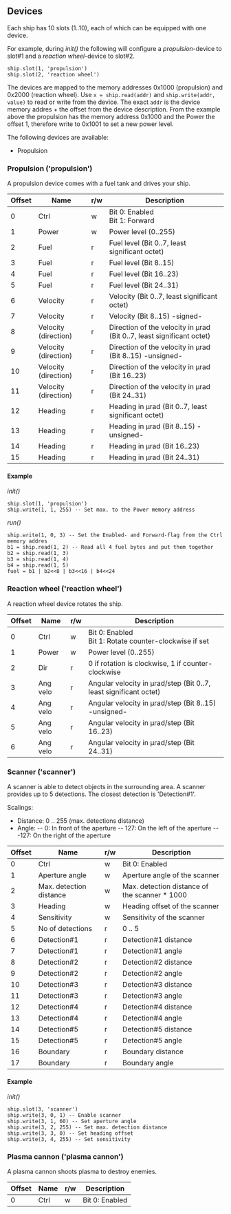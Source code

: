 ## Devices

Each ship has 10 slots (1..10), each of which can be equipped with one device.

For example, during *init()* the following will configure a *propulsion*-device to slot#1 and a *reaction wheel*-device to slot#2.

    ship.slot(1, 'propulsion')
    ship.slot(2, 'reaction wheel')

The devices are mapped to the memory addresses 0x1000 (propulsion) and 0x2000 (reaction wheel). Use `x = ship.read(addr)` and `ship.write(addr, value)` to read or write from the device. The exact `addr` is the device memory addres + the offset from the device description. From the example above the propulsion has the memory address 0x1000 and the Power the offset 1, therefore write to 0x1001 to set a new power level.

The following devices are available:

* Propulsion

### Propulsion ('propulsion')

A propulsion device comes with a fuel tank and drives your ship.

| Offset    | Name     | r/w    | Description                                         |
|--------   |-------   |-----   |------------------------------------------------     |
| 0         | Ctrl     | w      | Bit 0: Enabled<br>Bit 1: Forward                    |
| 1         | Power    | w      | Power level (0..255)                                |
| 2         | Fuel     | r      | Fuel level (Bit 0..7, least significant octet)      |
| 3         | Fuel     | r      | Fuel level (Bit 8..15)                              |
| 4         | Fuel     | r      | Fuel level (Bit 16..23)                             |
| 5         | Fuel     | r      | Fuel level (Bit 24..31)                             |
| 6         | Velocity | r      | Velocity (Bit 0..7, least significant octet)        |
| 7         | Velocity | r      | Velocity (Bit 8..15)  -signed-                      |
| 8         | Velocity (direction) | r      | Direction of the velocity in µrad (Bit 0..7, least significant octet) |
| 9         | Velocity (direction) | r      | Direction of the velocity in µrad (Bit 8..15)  -unsigned-             |
| 10        | Velocity (direction) | r      | Direction of the velocity in µrad (Bit 16..23)                        |
| 11        | Velocity (direction) | r      | Direction of the velocity in µrad (Bit 24..31)                        |
| 12        | Heading  | r      | Heading in µrad (Bit 0..7, least significant octet) |
| 13        | Heading  | r      | Heading in µrad (Bit 8..15)  -unsigned-             |
| 14        | Heading  | r      | Heading in µrad (Bit 16..23)                        |
| 15        | Heading  | r      | Heading in µrad (Bit 24..31)                        |

#### Example

*init()*

    ship.slot(1, 'propulsion')
    ship.write(1, 1, 255) -- Set max. to the Power memory address

*run()*

    ship.write(1, 0, 3) -- Set the Enabled- and Forward-flag from the Ctrl memory addres
    b1 = ship.read(1, 2) -- Read all 4 fuel bytes and put them together
    b2 = ship.read(1, 3)
    b3 = ship.read(1, 4)
    b4 = ship.read(1, 5)
    fuel = b1 | b2<<8 | b3<<16 | b4<<24

### Reaction wheel ('reaction wheel')

A reaction wheel device rotates the ship.

| Offset    | Name     | r/w    | Description                                                       |
|--------   |-------   |-----   |-------------------------------------------------------------------|
| 0         | Ctrl     | w      | Bit 0: Enabled<br>Bit 1: Rotate counter-clockwise if set          |
| 1         | Power    | w      | Power level (0..255)                                              |
| 2         | Dir      | r      | 0 if rotation is clockwise, 1 if counter-clockwise                |
| 3         | Ang velo | r      | Angular velocity in µrad/step (Bit 0..7, least significant octet) |
| 4         | Ang velo | r      | Angular velocity in µrad/step (Bit 8..15)  -unsigned-             |
| 5         | Ang velo | r      | Angular velocity in µrad/step (Bit 16..23)                        |
| 6         | Ang velo | r      | Angular velocity in µrad/step (Bit 24..31)                        |


### Scanner ('scanner')

A scanner is able to detect objects in the surrounding area. A scanner provides up to 5 detections. The
closest detection is 'Detection#1'.

Scalings:
- Distance: 0 .. 255 (max. detections distance)
- Angle:
-- 0: In front of the aperture
-- 127: On the left of the aperture
-- -127: On the right of the aperture

| Offset | Name                    | r/w | Description
|--------|-------------------------|-----|-----------------
| 0      | Ctrl                    | w   | Bit 0: Enabled
| 1      | Aperture angle          | w   | Aperture angle of the scanner
| 2      | Max. detection distance | w   | Max. detection distance of the scanner * 1000
| 3      | Heading                 | w   | Heading offset of the scanner
| 4      | Sensitivity             | w   | Sensitivity of the scanner
| 5      | No of detections        | r   | 0 .. 5
| 6      | Detection#1             | r   | Detection#1 distance
| 7      | Detection#1             | r   | Detection#1 angle
| 8      | Detection#2             | r   | Detection#2 distance
| 9      | Detection#2             | r   | Detection#2 angle
| 10     | Detection#3             | r   | Detection#3 distance
| 11     | Detection#3             | r   | Detection#3 angle
| 12     | Detection#4             | r   | Detection#4 distance
| 13     | Detection#4             | r   | Detection#4 angle
| 14     | Detection#5             | r   | Detection#5 distance
| 15     | Detection#5             | r   | Detection#5 angle
| 16     | Boundary                | r   | Boundary distance
| 17     | Boundary                | r   | Boundary angle
#### Example

*init()*

    ship.slot(3, 'scanner')
    ship.write(3, 0, 1) -- Enable scanner
    ship.write(3, 1, 60) -- Set aperture angle
    ship.write(3, 2, 255) -- Set max. detection distance
    ship.write(3, 3, 0) -- Set heading offset
    ship.write(3, 4, 255) -- Set sensitivity

### Plasma cannon ('plasma cannon')

A plasma cannon shoots plasma to destroy enemies.

| Offset    | Name     | r/w    | Description                                         |
|--------   |-------   |-----   |------------------------------------------------     |
| 0         | Ctrl     | w      | Bit 0: Enabled                                      |
